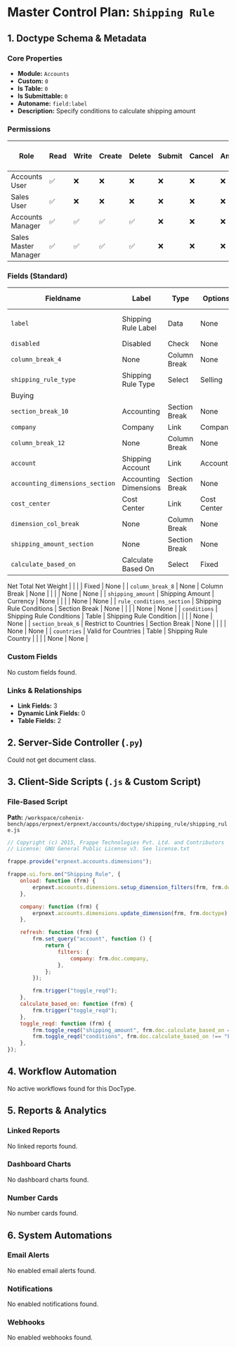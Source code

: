 # Master Control Plan: `Shipping Rule`

## 1. Doctype Schema & Metadata

### Core Properties
- **Module:** `Accounts`
- **Custom:** `0`
- **Is Table:** `0`
- **Is Submittable:** `0`
- **Autoname:** `field:label`
- **Description:** Specify conditions to calculate shipping amount

### Permissions
| Role | Read | Write | Create | Delete | Submit | Cancel | Amend | Report | Import | Export | Print | Email | Share | Set User Perms |
|---|---|---|---|---|---|---|---|---|---|---|---|---|---|---|
| Accounts User | ✅ | ❌ | ❌ | ❌ | ❌ | ❌ | ❌ | ✅ | ❌ | ❌ | ✅ | ✅ | ❌ | ❌ |
| Sales User | ✅ | ❌ | ❌ | ❌ | ❌ | ❌ | ❌ | ✅ | ❌ | ❌ | ✅ | ✅ | ❌ | ❌ |
| Accounts Manager | ✅ | ✅ | ✅ | ✅ | ❌ | ❌ | ❌ | ✅ | ✅ | ✅ | ✅ | ✅ | ✅ | ❌ |
| Sales Master Manager | ✅ | ✅ | ✅ | ✅ | ❌ | ❌ | ❌ | ✅ | ✅ | ✅ | ✅ | ✅ | ✅ | ❌ |


### Fields (Standard)
| Fieldname | Label | Type | Options | Required | Hidden | Read Only | Default | Description |
|---|---|---|---|---|---|---|---|---|
| `label` | Shipping Rule Label | Data | None | ✅ |  |  | None | example: Next Day Shipping |
| `disabled` | Disabled | Check | None |  |  |  | 0 | None |
| `column_break_4` | None | Column Break | None |  |  |  | None | None |
| `shipping_rule_type` | Shipping Rule Type | Select | Selling
Buying |  |  |  | None | None |
| `section_break_10` | Accounting | Section Break | None |  |  |  | None | None |
| `company` | Company | Link | Company | ✅ |  |  | None | None |
| `column_break_12` | None | Column Break | None |  |  |  | None | None |
| `account` | Shipping Account | Link | Account | ✅ |  |  | None | None |
| `accounting_dimensions_section` | Accounting Dimensions | Section Break | None |  |  |  | None | None |
| `cost_center` | Cost Center | Link | Cost Center | ✅ |  |  | None | None |
| `dimension_col_break` | None | Column Break | None |  |  |  | None | None |
| `shipping_amount_section` | None | Section Break | None |  |  |  | None | None |
| `calculate_based_on` | Calculate Based On | Select | Fixed
Net Total
Net Weight |  |  |  | Fixed | None |
| `column_break_8` | None | Column Break | None |  |  |  | None | None |
| `shipping_amount` | Shipping Amount | Currency | None |  |  |  | None | None |
| `rule_conditions_section` | Shipping Rule Conditions | Section Break | None |  |  |  | None | None |
| `conditions` | Shipping Rule Conditions | Table | Shipping Rule Condition |  |  |  | None | None |
| `section_break_6` | Restrict to Countries | Section Break | None |  |  |  | None | None |
| `countries` | Valid for Countries | Table | Shipping Rule Country |  |  |  | None | None |


### Custom Fields
No custom fields found.


### Links & Relationships
- **Link Fields:** 3
- **Dynamic Link Fields:** 0
- **Table Fields:** 2

## 2. Server-Side Controller (`.py`)
Could not get document class.


## 3. Client-Side Scripts (`.js` & Custom Script)
### File-Based Script
**Path:** `/workspace/cohenix-bench/apps/erpnext/erpnext/accounts/doctype/shipping_rule/shipping_rule.js`
```javascript
// Copyright (c) 2015, Frappe Technologies Pvt. Ltd. and Contributors
// License: GNU General Public License v3. See license.txt

frappe.provide("erpnext.accounts.dimensions");

frappe.ui.form.on("Shipping Rule", {
	onload: function (frm) {
		erpnext.accounts.dimensions.setup_dimension_filters(frm, frm.doctype);
	},

	company: function (frm) {
		erpnext.accounts.dimensions.update_dimension(frm, frm.doctype);
	},

	refresh: function (frm) {
		frm.set_query("account", function () {
			return {
				filters: {
					company: frm.doc.company,
				},
			};
		});

		frm.trigger("toggle_reqd");
	},
	calculate_based_on: function (frm) {
		frm.trigger("toggle_reqd");
	},
	toggle_reqd: function (frm) {
		frm.toggle_reqd("shipping_amount", frm.doc.calculate_based_on === "Fixed");
		frm.toggle_reqd("conditions", frm.doc.calculate_based_on !== "Fixed");
	},
});

```




## 4. Workflow Automation
No active workflows found for this DocType.


## 5. Reports & Analytics
### Linked Reports
No linked reports found.


### Dashboard Charts
No dashboard charts found.


### Number Cards
No number cards found.


## 6. System Automations
### Email Alerts
No enabled email alerts found.


### Notifications
No enabled notifications found.


### Webhooks
No enabled webhooks found.
